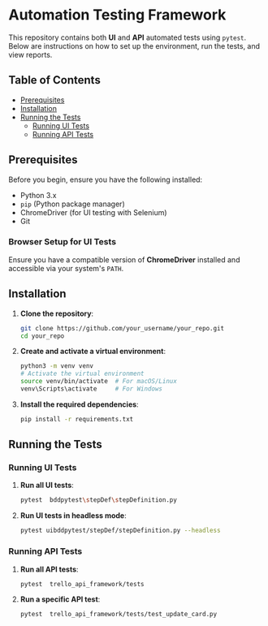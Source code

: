 # Automation Testing Framework

This repository contains both **UI** and **API** automated tests using `pytest`. Below are instructions on how to set up the environment, run the tests, and view reports.

## Table of Contents
- [Prerequisites](#prerequisites)
- [Installation](#installation)
- [Running the Tests](#running-the-tests)
  - [Running UI Tests](#running-ui-tests)
  - [Running API Tests](#running-api-tests)


## Prerequisites

Before you begin, ensure you have the following installed:

- Python 3.x
- `pip` (Python package manager)
- ChromeDriver (for UI testing with Selenium)
- Git

### Browser Setup for UI Tests

Ensure you have a compatible version of **ChromeDriver** installed and accessible via your system's `PATH`.

## Installation

1. **Clone the repository**:
    ```bash
    git clone https://github.com/your_username/your_repo.git
    cd your_repo
    ```

2. **Create and activate a virtual environment**:
    ```bash
    python3 -m venv venv
    # Activate the virtual environment
    source venv/bin/activate  # For macOS/Linux
    venv\Scripts\activate     # For Windows
    ```

3. **Install the required dependencies**:
    ```bash
    pip install -r requirements.txt
    ```

## Running the Tests

### Running UI Tests

1. **Run all UI tests**:
    ```bash
    pytest  bddpytest\stepDef\stepDefinition.py
    ```

2. **Run UI tests in headless mode**:
    ```bash
    pytest uibddpytest/stepDef/stepDefinition.py --headless
    ```

### Running API Tests

1. **Run all API tests**:
    ```bash
    pytest  trello_api_framework/tests
    ```

2. **Run a specific API test**:
    ```bash
    pytest  trello_api_framework/tests/test_update_card.py
    ```
